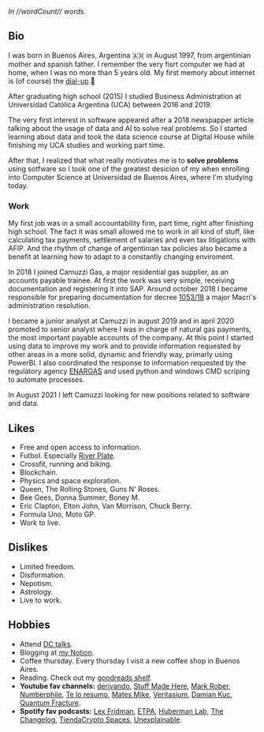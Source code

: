 _In //wordCount// words._

## Bio

I was born in Buenos Aires, Argentina 🇦🇷 in August 1997, from argentinian mother and spanish father. I remember the very fisrt computer we had at home, when I was no more than 5 years old. My first memory about internet is (of course) the [dial-up](https://youtu.be/gsNaR6FRuO0).🥲

After graduating high school (2015) I studied Business Administration at Universidad Católica Argentina (UCA) between 2016 and 2019.

The very first interest in software appeared after a 2018 newspapper article talking about the usage of data and AI to solve real problems. So I started learning about data and took the data science course at Digital House while finishing my UCA studies and working part time.

After that, I realized that what really motivates me is to **solve problems** using sotfware so I took one of the greatest desicion of my when enrolling into Computer Science at Universidad de Buenos Aires, where I'm studying today.

### Work

My first job was in a small accountability firm, part time, right after finishing high school. The fact it was small allowed me to work in all kind of stuff, like calculating tax payments, settlement of salaries and even tax litigations with AFIP. And the rhythm of change of argentinian tax policies also became a benefit at learning how to adapt to a constantly changing enviroment.

In 2018 I joined Camuzzi Gas, a major residential gas supplier, as an accounts payable trainee. At first the work was very simple, receiving documentation and registering it into SAP. Around october 2018 I became responsible for preparing documentation for decree [1053/18](https://www.cronista.com/columnistas/Decreto-1053-un-problema-para-las-productoras-de-gas-y-para-el-Estado-20200730-0069.html) a major Macri's administration resolution.

I became a junior analyst at Camuzzi in august 2019 and in april 2020 promoted to senior analyst where I was in charge of natural gas payments, the most important payable accounts of the company. At this point I started using data to improve my work and to provide information requested by other areas in a more solid, dynamic and friendly way, primarly using PowerBI. I also coordinated the response to information requested by the regulatory agency [ENARGAS](https://www.enargas.gob.ar/) and used python and windows CMD scriping to automate processes.

In August 2021 I left Camuzzi looking for new positions related to software and data.

## Likes

- Free and open access to information.
- Futbol. Especially [River Plate](https://www.cariverplate.com.ar/).
- Crossfit, running and biking.
- Blockchain.
- Physics and space exploration.
- Queen, The Rolling Stones, Guns N' Roses.
- Bee Gees, Donna Summer, Boney M.
- Eric Clapton, Elton John, Van Morrison, Chuck Berry.
- Formula Uno, Moto GP.
- Work to live.

## Dislikes

- Limited freedom.
- Disiformation.
- Nepotism.
- Astrology.
- Live to work.

## Hobbies

- Attend [DC talks](https://www.dc.uba.ar/event/).
- Blogging at [my Notion](https://yagopajarino.notion.site/Blog-aebd1e717424427c8003cca0cebaa131).
- Coffee thursday. Every thursday I visit a new coffee shop in Buenos Aires.
- Reading. Check out my [goodreads shelf](https://www.goodreads.com/review/list/132816000-yago?ref=nav_mybooks&shelf=read).
- **Youtube fav channels:** [derivando](https://www.youtube.com/c/Derivando), [Stuff Made Here](https://www.youtube.com/c/StuffMadeHere), [Mark Rober](https://www.youtube.com/c/MarkRober), [Numberphile](https://www.youtube.com/c/numberphile), [Te lo resumo](https://www.youtube.com/c/Teloresumoasinomas), [Mates Mike](https://www.youtube.com/c/MatesMike), [Veritasium](https://www.youtube.com/c/veritasium), [Damian Kuc](https://www.youtube.com/c/DamianKucHI), [Quantum Fracture](https://www.youtube.com/user/QuantumFracture).
- **Spotify fav podcasts:** [Lex Fridman](https://open.spotify.com/show/2MAi0BvDc6GTFvKFPXnkCL?si=9efa729328574662), [ETPA](https://open.spotify.com/show/2z6E5sPwoFAXte3cDQ5DuP?si=3f5b7637e0c24196), [Huberman Lab](https://open.spotify.com/show/79CkJF3UJTHFV8Dse3Oy0P?si=7e337ace84c34ae1), [The Changelog](https://open.spotify.com/show/5bBki72YeKSLUqyD94qsuJ?si=a8eed06eec554719), [TiendaCrypto Spaces](https://open.spotify.com/show/61HzOv3FWc1N8rE7NPKMsq?si=7e3b36567e314825), [Unexplainable](https://open.spotify.com/show/0PhoePNItwrXBnmAEZgYmt?si=d2ef5c73fc8a4f71).
